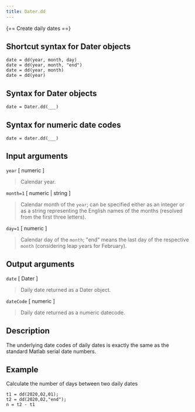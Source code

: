 ```yaml
---
title: Dater.dd
---
```


{== Create daily dates ==}


## Shortcut syntax for Dater objects

    date = dd(year, month, day)
    date = dd(year, month, "end")
    date = dd(year, month)
    date = dd(year)


## Syntax for Dater objects

    date = Dater.dd(___)


## Syntax for numeric date codes

    date = dater.dd(___)


## Input arguments

`year` [ numeric ] 
> 
> Calendar year.
> 

`month=1` [ numeric | string ] 
> 
> Calendar month of the `year`; can be specified either as an integer
> or as a string representing the English names of the months (resolved
> from the first three letters).
> 

`day=1` [ numeric ]
> 
> Calendar day of the `month`; "end" means the last day of the respective `month`
> (considering leap years for February).
> 


## Output arguments

`date` [ Dater ]

> Daily date returned as a Dater object.


`dateCode` [ numeric ]

> Daily date returned as a numeric datecode.


## Description

The underlying date codes of daily dates is exactly the same as the
standard Matlab serial date numbers.


## Example

Calculate the number of days between two daily dates

    t1 = dd(2020,02,01);
    t2 = dd(2020,02,"end");
    n = t2 - t1

